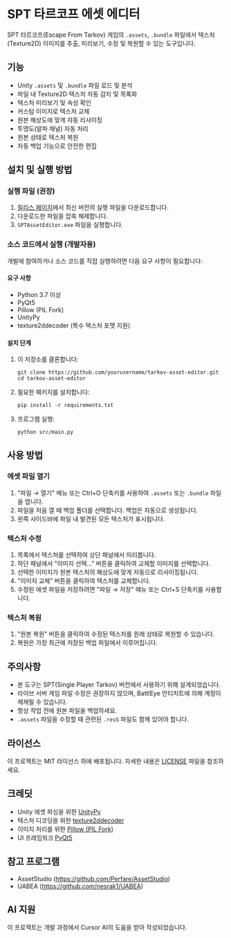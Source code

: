 # SPT 타르코프 에셋 에디터

SPT 타르코프(Escape From Tarkov) 게임의 `.assets`, `.bundle` 파일에서 텍스처(Texture2D) 이미지를 추출, 미리보기, 수정 및 복원할 수 있는 도구입니다.

## 기능

- Unity `.assets` 및 `.bundle` 파일 로드 및 분석
- 파일 내 Texture2D 텍스처 자동 감지 및 목록화
- 텍스처 미리보기 및 속성 확인
- 커스텀 이미지로 텍스처 교체
- 원본 해상도에 맞게 자동 리사이징
- 투명도(알파 채널) 자동 처리
- 원본 상태로 텍스처 복원
- 자동 백업 기능으로 안전한 편집

## 설치 및 실행 방법

### 실행 파일 (권장)

1. [릴리스 페이지](https://github.com/yourusername/tarkov-asset-editor/releases)에서 최신 버전의 실행 파일을 다운로드합니다.
2. 다운로드한 파일을 압축 해제합니다.
3. `SPTAssetEditor.exe` 파일을 실행합니다.

### 소스 코드에서 실행 (개발자용)

개발에 참여하거나 소스 코드를 직접 실행하려면 다음 요구 사항이 필요합니다:

#### 요구 사항
- Python 3.7 이상
- PyQt5
- Pillow (PIL Fork)
- UnityPy
- texture2ddecoder (특수 텍스처 포맷 지원)

#### 설치 단계
1. 이 저장소를 클론합니다:
   ```
   git clone https://github.com/yourusername/tarkov-asset-editor.git
   cd tarkov-asset-editor
   ```

2. 필요한 패키지를 설치합니다:
   ```
   pip install -r requirements.txt
   ```

3. 프로그램 실행:
   ```
   python src/main.py
   ```

## 사용 방법

### 에셋 파일 열기

1. "파일 → 열기" 메뉴 또는 Ctrl+O 단축키를 사용하여 `.assets` 또는 `.bundle` 파일을 엽니다.
2. 파일을 처음 열 때 백업 폴더를 선택합니다. 백업은 자동으로 생성됩니다.
3. 왼쪽 사이드바에 파일 내 발견된 모든 텍스처가 표시됩니다.

### 텍스처 수정

1. 목록에서 텍스처를 선택하여 상단 패널에서 미리봅니다.
2. 하단 패널에서 "이미지 선택..." 버튼을 클릭하여 교체할 이미지를 선택합니다.
3. 선택한 이미지가 원본 텍스처의 해상도에 맞게 자동으로 리사이징됩니다.
4. "이미지 교체" 버튼을 클릭하여 텍스처를 교체합니다.
5. 수정된 에셋 파일을 저장하려면 "파일 → 저장" 메뉴 또는 Ctrl+S 단축키를 사용합니다.

### 텍스처 복원

1. "원본 복원" 버튼을 클릭하여 수정된 텍스처를 원래 상태로 복원할 수 있습니다.
2. 복원은 가장 최근에 저장된 백업 파일에서 이루어집니다.

## 주의사항

- 본 도구는 SPT(Single Player Tarkov) 버전에서 사용하기 위해 설계되었습니다.
- 라이브 서버 게임 파일 수정은 권장하지 않으며, BattlEye 안티치트에 의해 계정이 제재될 수 있습니다.
- 항상 작업 전에 원본 파일을 백업하세요.
- `.assets` 파일을 수정할 때 관련된 `.resS` 파일도 함께 있어야 합니다.

## 라이선스

이 프로젝트는 MIT 라이선스 하에 배포됩니다. 자세한 내용은 [LICENSE](LICENSE) 파일을 참조하세요.

## 크레딧

- Unity 에셋 파싱을 위한 [UnityPy](https://github.com/K0lb3/UnityPy)
- 텍스처 디코딩을 위한 [texture2ddecoder](https://github.com/K0lb3/texture2ddecoder)
- 이미지 처리를 위한 [Pillow (PIL Fork)](https://python-pillow.org/)
- UI 프레임워크 [PyQt5](https://www.riverbankcomputing.com/software/pyqt/) 

## 참고 프로그램
- AssetStudio (https://github.com/Perfare/AssetStudio)
- UABEA (https://github.com/nesrak1/UABEA)

## AI 지원
이 프로젝트는 개발 과정에서 Cursor AI의 도움을 받아 작성되었습니다.